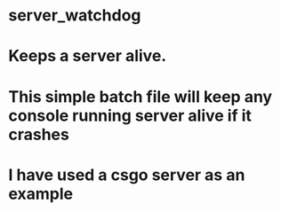 # server_watchdog
# Keeps a server alive.
# This simple batch file will keep any console running server alive if it crashes
# I have used a csgo server as an example


